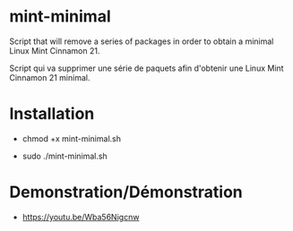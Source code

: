 # mint-minimal
Script that will remove a series of packages in order to obtain a minimal Linux Mint Cinnamon 21.

Script qui va supprimer une série de paquets afin d'obtenir une Linux Mint Cinnamon 21 minimal.

# Installation
- chmod +x mint-minimal.sh

- sudo ./mint-minimal.sh

# Demonstration/Démonstration
- https://youtu.be/Wba56Nigcnw
